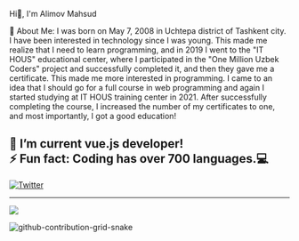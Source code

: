 Hi👋, I'm Alimov Mahsud 

💫 About Me: I was born on May 7, 2008 in Uchtepa district of Tashkent city. I have been interested in technology since I was young. This made me realize that I need to learn programming, and in 2019 I went to the "IT HOUS" educational center, where I participated in the "One Million Uzbek Coders" project and successfully completed it, and then they gave me a certificate. This made me more interested in programming. I came to an idea that I should go for a full course in web programming and again I started studying at IT HOUS training center in 2021. After successfully completing the course, I increased the number of my certificates to one, and most importantly, I got a good education!

🔭 I’m current vue.js developer!<br>⚡ Fun fact: Coding has over 700 languages.💻
---
[![Twitter](https://lfgzixdvjoczpqpgaoky.supabase.co/storage/v1/object/sign/image%20storage/images/pngwing.com%20(3).png?token=eyJhbGciOiJIUzI1NiIsInR5cCI6IkpXVCJ9.eyJ1cmwiOiJpbWFnZSBzdG9yYWdlL2ltYWdlcy9wbmd3aW5nLmNvbSAoMykucG5nIiwiaWF0IjoxNjkxNTc2OTgzLCJleHAiOjFlKzI1OH0.tk80PbWIRQmA8O59fF0-3XbQ-yO9_Qgtwl8veSDNlx4&t=2023-08-09T10%3A29%3A43.526Z)](https://www.linkedin.com/in/alimov-mahsud-5bb873241/)


---
[![](https://visitcount.itsvg.in/api?id=al1mov&label=Profile%20Views&pretty=true)](https://visitcount.itsvg.in)

  
![github-contribution-grid-snake](https://user-images.githubusercontent.com/104076055/224539454-ffcbc8f1-4a26-4b6c-a111-7f267869c463.svg)



<!-- Proudly created with GPRM ( https://gprm.itsvg.in ) -->
